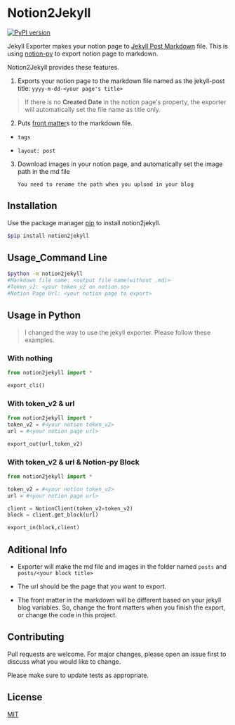 # Notion2Jekyll
[![PyPI version](https://badge.fury.io/py/notion2jekyll.svg)](https://badge.fury.io/py/notion2jekyll)

Jekyll Exporter makes your notion page to [Jekyll Post Markdown](https://jekyllrb-ko.github.io/docs/posts/) file. This is using [notion-py](https://github.com/jamalex/notion-py) to export notion page to markdown.  

Notion2Jekyll provides these features.  

1. Exports your notion page to the markdown file named as the jekyll-post title:
    `yyyy-m-dd-<your page's title>`
> If there is no **Created Date** in the notion page's property, the exporter will automatically set the file name as title only.

2. Puts [front matter](https://jekyllrb.com/docs/step-by-step/03-front-matter/)s to the markdown file.

  - `tags`

  - `layout: post`


3. Download images in your notion page, and automatically set the image path in the md file 

    `You need to rename the path when you upload in your blog`

## Installation

Use the package manager [pip](https://pip.pypa.io/en/stable/) to install notion2jekyll.  

```Bash
$pip install notion2jekyll
```

## Usage_Command Line

```Bash
$python -m notion2jekyll
#Markdown file name: <output file name(without .md)>
#Token_v2: <your token_v2 on notion.so>
#Notion Page Url: <your notion page to export>
```

## Usage in Python

> I changed the way to use the jekyll exporter. Please follow these examples.

### With nothing
```Python
from notion2jekyll import *

export_cli()
```

### With token_v2 & url
```Python
from notion2jekyll import *
token_v2 = #<your notion token_v2>
url = #<your notion page url>

export_out(url,token_v2)
```

### With token_v2 & url & Notion-py Block
```Python
from notion2jekyll import *

token_v2 = #<your notion token_v2>
url = #<your notion page url>

client = NotionClient(token_v2=token_v2)
block = client.get_block(url)

export_in(block,client)
```


## Aditional Info

- Exporter will make the md file and images in the folder named `posts` and `posts/<your block title>`

- The url should be the page that you want to export.

- The front matter in the markdown will be different based on your jekyll blog variables. So, change the front matters when you finish the export, or change the code in this project.

## Contributing

Pull requests are welcome. For major changes, please open an issue first to discuss what you would like to change.  

Please make sure to update tests as appropriate.  

## License

[MIT](https://choosealicense.com/licenses/mit/)  
